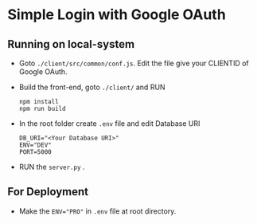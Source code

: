 # Simple Login with Google OAuth

## Running on local-system

- Goto  ```./client/src/common/conf.js```. Edit the file give your CLIENTID of Google OAuth.
- Build the front-end, goto ```./client/``` and RUN 
    ```
    npm install
    npm run build
    ``` 

- In the root folder create ```.env``` file and edit Database URI
    ```
    DB_URI="<Your Database URI>"
    ENV="DEV"
    PORT=5000
    ```
- RUN the ```server.py``` .

## For Deployment

- Make the ```ENV="PRO"``` in ```.env``` file at root directory.



